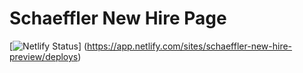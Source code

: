 # Schaeffler New Hire Page


[![Netlify Status](https://api.netlify.com/api/v1/badges/d59e050c-70f7-4228-94a4-7e3e9c38d47b/deploy-status)]
(https://app.netlify.com/sites/schaeffler-new-hire-preview/deploys)

